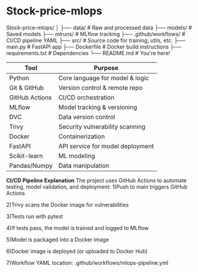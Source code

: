 # Stock-price-mlops

Stock-price-mlops/
│
├── data/                  # Raw and processed data
├── models/                # Saved models
├── mlruns/                # MLflow tracking
├── .github/workflows/     # CI/CD pipeline YAML
├── src/                   # Source code for training, utils, etc.
├── main.py                # FastAPI app
├── Dockerfile             # Docker build instructions
├── requirements.txt       # Dependencies
└── README.md              # You're here!
 


| Tool           | Purpose                          |
| -------------- | -------------------------------- |
| Python         | Core language for model & logic  |
| Git & GitHub   | Version control & remote repo    |
| GitHub Actions | CI/CD orchestration              |
| MLflow         | Model tracking & versioning      |
| DVC            | Data version control             |
| Trivy          | Security vulnerability scanning  |
| Docker         | Containerization                 |
| FastAPI        | API service for model deployment |
| Scikit-learn   | ML modeling                      |
| Pandas/Numpy   | Data manipulation                |


**CI/CD Pipeline Explanation**
The project uses GitHub Actions to automate testing, model validation, and deployment:
1)Push to main triggers GitHub Actions

2)Trivy scans the Docker image for vulnerabilities

3)Tests run with pytest

4)If tests pass, the model is trained and logged to MLflow

5)Model is packaged into a Docker image

6)Docker image is deployed (or uploaded to Docker Hub)

7)Workflow YAML location:
.github/workflows/mlops-pipeline.yml









